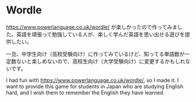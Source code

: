 # Wordle

https://www.powerlanguage.co.uk/wordle/ が楽しかったので作ってみました。英語を頑張って勉強している人が、楽しく学んだ英語を思い出せる遊びを提供したい。

一旦、中学生向け（高校受験向け）に作ってみているけど、知ってる単語数が一定数ないと楽しめないので、高校生向け（大学受験向け）に変更するかもしれないです。

I had fun with https://www.powerlanguage.co.uk/wordle/, so I made it. I want to provide this game for students in Japan who are studying English hard, and I wish them to remember the English they have learned.
